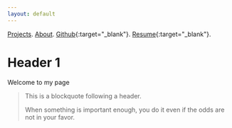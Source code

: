 ```yaml
---
layout: default
---
```


[Projects](./projects.html).
[About](./about-me.html).
[Github](https://github.com/adamgutons/){:target="_blank"}.
[Resume](./assets/resume/resume.pdf){:target="_blank"}.


# Header 1

Welcome to my page

> This is a blockquote following a header.
>
> When something is important enough, you do it even if the odds are not in your favor.

